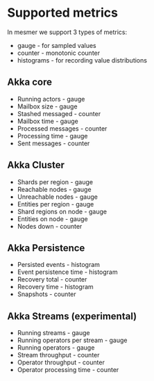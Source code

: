 # Supported metrics

In mesmer we support 3 types of metrics:

* gauge - for sampled values
* counter - monotonic counter
* histograms - for recording value distributions

## Akka core

- Running actors - gauge
- Mailbox size - gauge
- Stashed messaged - counter
- Mailbox time - gauge
- Processed messages - counter
- Processing time - gauge
- Sent messages - counter

## Akka Cluster

- Shards per region - gauge
- Reachable nodes - gauge
- Unreachable nodes - gauge
- Entities per region - gauge
- Shard regions on node - gauge
- Entities on node - gauge
- Nodes down - counter

## Akka Persistence

- Persisted events - histogram
- Event persistence time - histogram
- Recovery total - counter
- Recovery time - histogram
- Snapshots - counter

## Akka Streams (experimental)

- Running streams - gauge
- Running operators per stream - gauge
- Running operators - gauge
- Stream throughput - counter
- Operator throughput - counter
- Operator processing time - counter
